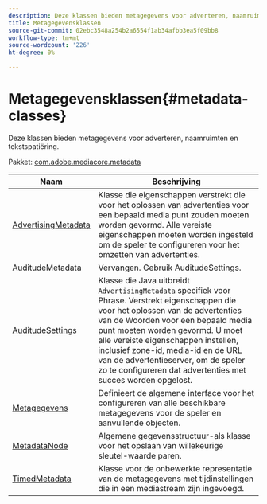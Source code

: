 ```yaml
---
description: Deze klassen bieden metagegevens voor adverteren, naamruimten en tekstspatiëring.
title: Metagegevensklassen
source-git-commit: 02ebc3548a254b2a6554f1ab34afbb3ea5f09bb8
workflow-type: tm+mt
source-wordcount: '226'
ht-degree: 0%

---
```


# Metagegevensklassen{#metadata-classes}

Deze klassen bieden metagegevens voor adverteren, naamruimten en tekstspatiëring.

Pakket: [com.adobe.mediacore.metadata](https://help.adobe.com/en_US/primetime/api/psdk/javadoc_1.4/com/adobe/mediacore/metadata/package-summary.html)

| Naam | Beschrijving |
|---|---|
| [AdvertisingMetadata](https://help.adobe.com/en_US/primetime/api/psdk/javadoc_1.4/com/adobe/mediacore/metadata/AdvertisingMetadata.html) | Klasse die eigenschappen verstrekt die voor het oplossen van advertenties voor een bepaald media punt zouden moeten worden gevormd. Alle vereiste eigenschappen moeten worden ingesteld om de speler te configureren voor het omzetten van advertenties. |
| AuditudeMetadata | Vervangen. Gebruik AuditudeSettings. |
| [AuditudeSettings](https://help.adobe.com/en_US/primetime/api/psdk/javadoc_1.4/com/adobe/mediacore/metadata/AuditudeSettings.html) | Klasse die Java uitbreidt `AdvertisingMetadata` specifiek voor Phrase. Verstrekt eigenschappen die voor het oplossen van de advertenties van de Woorden voor een bepaald media punt moeten worden gevormd. U moet alle vereiste eigenschappen instellen, inclusief zone-id, media-id en de URL van de advertentieserver, om de speler zo te configureren dat advertenties met succes worden opgelost. |
| [Metagegevens](https://help.adobe.com/en_US/primetime/api/psdk/javadoc_1.4/com/adobe/mediacore/metadata/Metadata.html) | Definieert de algemene interface voor het configureren van alle beschikbare metagegevens voor de speler en aanvullende objecten. |
| [MetadataNode](https://help.adobe.com/en_US/primetime/api/psdk/javadoc_1.4/com/adobe/mediacore/metadata/MetadataNode.html) | Algemene gegevensstructuur-als klasse voor het opslaan van willekeurige sleutel-waarde paren. |
| [TimedMetadata](https://help.adobe.com/en_US/primetime/api/psdk/javadoc_1.4/com/adobe/mediacore/metadata/TimedMetadata.html) | Klasse voor de onbewerkte representatie van de metagegevens met tijdinstellingen die in een mediastream zijn ingevoegd. |
